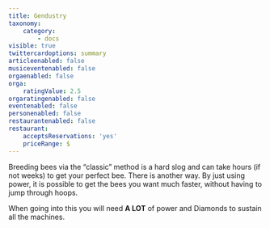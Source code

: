 ```yaml
---
title: Gendustry
taxonomy:
    category:
        - docs
visible: true
twittercardoptions: summary
articleenabled: false
musiceventenabled: false
orgaenabled: false
orga:
    ratingValue: 2.5
orgaratingenabled: false
eventenabled: false
personenabled: false
restaurantenabled: false
restaurant:
    acceptsReservations: 'yes'
    priceRange: $
---
```


Breeding bees via the “classic” method is a hard slog and can take hours (if not weeks) to get your perfect bee. There is another way. By just using power, it is possible to get the bees you want much faster, without having to jump through hoops. 

When going into this you will need **A LOT** of power and Diamonds to sustain all the machines.
